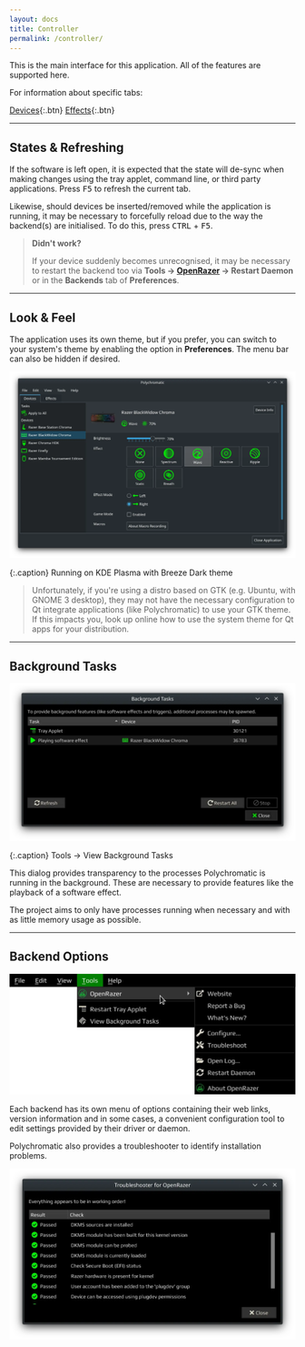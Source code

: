 ```yaml
---
layout: docs
title: Controller
permalink: /controller/
---
```


This is the main interface for this application. All of the features are
supported here.

For information about specific tabs:

[Devices]{:.btn} [Effects]{:.btn}

[Devices]: /controller/devices/
[Effects]: /controller/effects/

---

## States & Refreshing

If the software is left open, it is expected that the state will de-sync
when making changes using the tray applet, command line, or third party applications.
Press <kbd>F5</kbd> to refresh the current tab.

Likewise, should devices be inserted/removed while the application is running, it may be
necessary to forcefully reload due to the way the backend(s) are initialised.
To do this, press <kbd>CTRL</kbd> + <kbd>F5</kbd>.

> **Didn't work?**
>
> If your device suddenly becomes unrecognised, it may be necessary to restart
> the backend too via **Tools → [OpenRazer](/openrazer/) → Restart Daemon**
> or in the **Backends** tab of **Preferences**.

---

## Look & Feel

The application uses its own theme, but if you prefer, you can
switch to your system's theme by enabling the option in **Preferences**.
The menu bar can also be hidden if desired.

![Screenshot of Polychromatic on KDE Plasma](/images/guide/controller-native.webp)

{:.caption}
Running on KDE Plasma with Breeze Dark theme

> Unfortunately, if you're using a distro based on GTK (e.g. Ubuntu, with GNOME 3 desktop),
they may not have the necessary configuration to Qt integrate applications (like Polychromatic)
to use your GTK theme. If this impacts you, look up online how to use the system theme for Qt apps
for your distribution.

---

## Background Tasks

![Screenshot of Polychromatic Background Tasks](/images/guide/background-tasks.webp)

{:.caption}
Tools → View Background Tasks

This dialog provides transparency to the processes Polychromatic is
running in the background. These are necessary to provide features like the
playback of a software effect.

The project aims to only have processes running when necessary and with
as little memory usage as possible.

---

## Backend Options

![Screenshot of menu bar](/images/guide/backend-menu.webp)

Each backend has its own menu of options containing their web links, version
information and in some cases, a convenient configuration tool to edit
settings provided by their driver or daemon.

Polychromatic also provides a troubleshooter to identify installation problems.

![Screenshot of OpenRazer troubleshooter](/images/guide/troubleshooter.webp)
